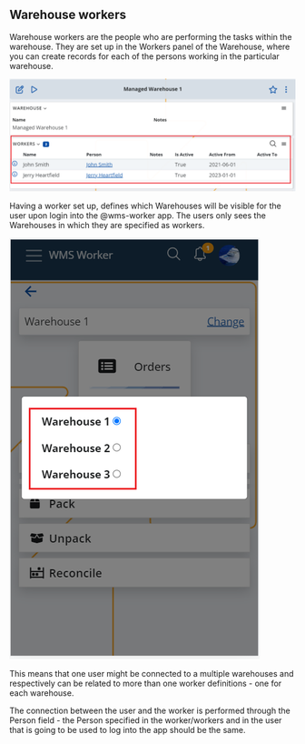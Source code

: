## Warehouse workers

Warehouse workers are the people who are performing the tasks within the warehouse. 
They are set up in the Workers panel of the Warehouse, where you can create records for each of the persons working in the particular warehouse.

![Workers Panel](pictures/warehouse-workers-panel.png)

Having a worker set up, defines which Warehouses will be visible for the user upon login into the @wms-worker app. The users only sees the Warehouses in which they are specified as workers. 

![Warehouses List in the App](pictures/warehouse-list-worker.png)

This means that one user might be connected to a multiple warehouses and respectively can be related to more than one worker definitions - one for each warehouse.

The connection between the user and the worker is performed through the Person field - the Person specified in the worker/workers and in the user that is going to be used to log into the app should be the same. 
